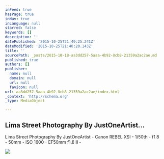 ```yaml
---
inFeed: true
hasPage: true
inNav: true
inLanguage: null
starred: false
keywords: []
description: ''
datePublished: '2015-10-25T21:40:25.241Z'
dateModified: '2015-10-25T21:40:20.143Z'
title: ''
sourcePath: _posts/2015-10-18-aa3dd257-5aaa-4b92-8cb8-21359a2ac2ae.md
published: true
authors: []
publisher:
  name: null
  domain: null
  url: null
  favicon: null
url: aa3dd257-5aaa-4b92-8cb8-21359a2ac2ae/index.html
_context: 'http://schema.org'
_type: MediaObject

---
```

<article style=""><h1>Lima Street Photography By JustOneArtist...</h1><p>Lima Street Photography By JustOneArtist - Canon REBEL XSI - 1/50th - f1.8 - 50mm - ISO 1600 - EF50mm f1.8 II -</p><img src="http://41.media.tumblr.com/tumblr_m6d7rafomB1rzlmeco1_500.jpg" /></article>